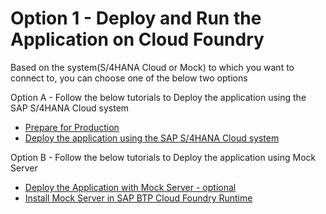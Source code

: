 # Option 1 - Deploy and Run the Application on Cloud Foundry

Based on the system(S/4HANA Cloud or Mock) to which you want to connect to, you can choose one of the below two options

Option A - Follow the below tutorials to Deploy the application using the SAP S/4HANA Cloud system
   - [Prepare for Production](../../develop/prep-for-prod.md)
   - [Deploy the application using the SAP S/4HANA Cloud system ](./deploy-to-cf.md)

Option B - Follow the below tutorials to Deploy the application using Mock Server
   - [Deploy the Application with Mock Server - optional](./deploy-to-cf-mock.md)
   - [Install Mock Server in SAP BTP Cloud Foundry Runtime](./install-mock-server-cf.md)
